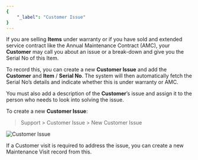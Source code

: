 ```yaml
---
{
	"_label": "Customer Issue"
}
---
```

If you are selling **Items** under warranty or if you have sold and extended service contract like the Annual Maintenance Contract (AMC), your **Customer** may call you about an issue or a break-down and give you the Serial No of this Item.

To record this, you can create a new **Customer Issue** and add the **Customer** and **Item** / **Serial No**. The system will then automatically fetch the Serial No’s details and indicate whether this is under warranty or AMC.

You must also add a description of the **Customer**’s issue and assign it to the person who needs to look into solving the issue.

To create a new **Customer Issue**:

> Support > Customer Issue > New Customer Issue


![Customer Issue](img/customer-issue.png)



If a Customer visit is required to address the issue, you can create a new Maintenance Visit record from this.

